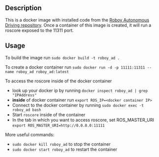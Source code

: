 ## Description

This is a docker image with installed code from the [Roboy Autonomous Driving repository](https://github.com/Roboy/autonomous_driving_src).
Once a container of this image is created, it will run a roscore exposed to the 11311 port.

## Usage

To build the image run ```sudo docker build -t roboy_ad .```

To create a docker container run ```sudo docker run -d -p 11111:11311 --name roboy_ad roboy_ad:latest```

To access the roscore inside of the docker container
 * look up your docker ip by running ```docker inspect roboy_ad | grep "IPAddress"```
 * **inside** of docker container run ```export ROS_IP=<docker container IP>```
 * Connect to the docker container by running ```sudo docker exec -t roboy_ad bash```
 * Start ```roscore``` inside of the container
 * In the tab in which you want to access roscore, set ROS_MASTER_URI ```export ROS_MASTER_URI=http://0.0.0.0:11111```
 
More useful commands:

 * ```sudo docker kill roboy_ad``` to stop the container
 * ```sudo docker start roboy_ad``` to restart the container
